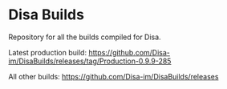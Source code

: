 # Disa Builds

Repository for all the builds compiled for Disa.

Latest production build: https://github.com/Disa-im/DisaBuilds/releases/tag/Production-0.9.9-285

All other builds: https://github.com/Disa-im/DisaBuilds/releases
